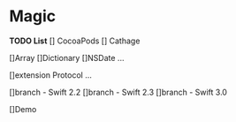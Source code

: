 # Magic

**TODO List**
[] CocoaPods
[] Cathage

[]Array
[]Dictionary
[]NSDate
...

[]extension Protocol
...

[]branch - Swift 2.2
[]branch - Swift 2.3
[]branch - Swift 3.0

[]Demo
